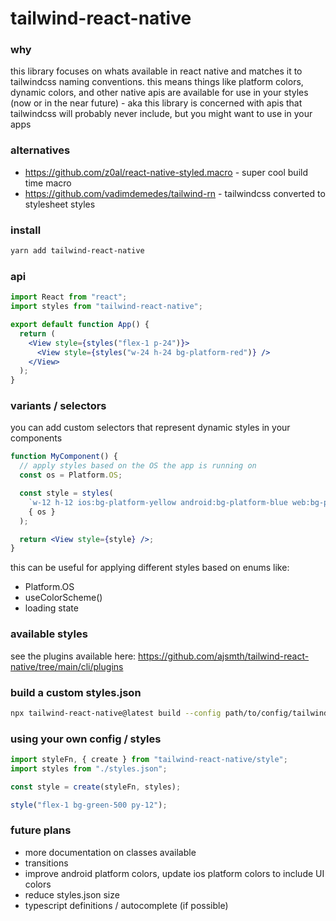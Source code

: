 # tailwind-react-native

### why

this library focuses on whats available in react native and matches it to tailwindcss naming conventions. this means things like platform colors, dynamic colors, and other native apis are available for use in your styles (now or in the near future) - aka this library is concerned with apis that tailwindcss will probably never include, but you might want to use in your apps

### alternatives

- https://github.com/z0al/react-native-styled.macro - super cool build time macro
- https://github.com/vadimdemedes/tailwind-rn - tailwindcss converted to stylesheet styles

### install

```bash
yarn add tailwind-react-native
```

### api

```jsx
import React from "react";
import styles from "tailwind-react-native";

export default function App() {
  return (
    <View style={styles("flex-1 p-24")}>
      <View style={styles("w-24 h-24 bg-platform-red")} />
    </View>
  );
}
```

### variants / selectors

you can add custom selectors that represent dynamic styles in your components

```jsx
function MyComponent() {
  // apply styles based on the OS the app is running on
  const os = Platform.OS;

  const style = styles(
    `w-12 h-12 ios:bg-platform-yellow android:bg-platform-blue web:bg-platform-red`,
    { os }
  );

  return <View style={style} />;
}
```

this can be useful for applying different styles based on enums like:

- Platform.OS
- useColorScheme()
- loading state

### available styles

see the plugins available here: https://github.com/ajsmth/tailwind-react-native/tree/main/cli/plugins

### build a custom styles.json

```bash
npx tailwind-react-native@latest build --config path/to/config/tailwind.config.js --out path/for/styles
```

### using your own config / styles

```jsx
import styleFn, { create } from "tailwind-react-native/style";
import styles from "./styles.json";

const style = create(styleFn, styles);

style("flex-1 bg-green-500 py-12");
```

### future plans

- more documentation on classes available
- transitions
- improve android platform colors, update ios platform colors to include UI colors
- reduce styles.json size
- typescript definitions / autocomplete (if possible)
